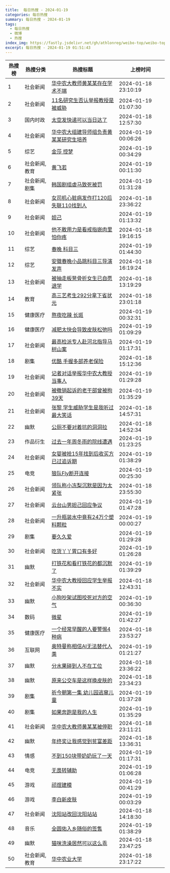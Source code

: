 ```yaml
---
title:  每日热搜 - 2024-01-19
categories: 每日热搜
summary: 每日热搜 - 2024-01-19
tags:
  - 每日热搜
  - 微博
  - 热搜
index_img: https://fastly.jsdelivr.net/gh/athlonreg/weibo-top/weibo-top.jpeg
excerpt: 每日热搜 - 2024-01-19 01:51:43
---
```


| 热搜榜 | 热搜分类 | 热搜标题 | 上榜时间 |
| --- | --- | --- | --- |
| 1 | 社会新闻 | [华中农大教师黄某某存在学术不端](https://s.weibo.com/weibo%3Fq%3D%2523%E5%8D%8E%E4%B8%AD%E5%86%9C%E5%A4%A7%E6%95%99%E5%B8%88%E9%BB%84%E6%9F%90%E6%9F%90%E5%AD%98%E5%9C%A8%E5%AD%A6%E6%9C%AF%E4%B8%8D%E7%AB%AF%2523) | 2024-01-18 23:10:19 | 
| 2 | 社会新闻 | [11名研究生否认举报教授是被威胁](https://s.weibo.com/weibo%3Fq%3D%252311%E5%90%8D%E7%A0%94%E7%A9%B6%E7%94%9F%E5%90%A6%E8%AE%A4%E4%B8%BE%E6%8A%A5%E6%95%99%E6%8E%88%E6%98%AF%E8%A2%AB%E5%A8%81%E8%83%81%2523) | 2024-01-19 01:07:30 | 
| 3 | 国内时政 | [太空发快递可以当日达了](https://s.weibo.com/weibo%3Fq%3D%2523%E5%A4%AA%E7%A9%BA%E5%8F%91%E5%BF%AB%E9%80%92%E5%8F%AF%E4%BB%A5%E5%BD%93%E6%97%A5%E8%BE%BE%E4%BA%86%2523) | 2024-01-18 12:57:30 | 
| 4 | 社会新闻 | [华中农大组建导师组负责黄某某研究生培养](https://s.weibo.com/weibo%3Fq%3D%2523%E5%8D%8E%E4%B8%AD%E5%86%9C%E5%A4%A7%E7%BB%84%E5%BB%BA%E5%AF%BC%E5%B8%88%E7%BB%84%E8%B4%9F%E8%B4%A3%E9%BB%84%E6%9F%90%E6%9F%90%E7%A0%94%E7%A9%B6%E7%94%9F%E5%9F%B9%E5%85%BB%2523) | 2024-01-19 00:06:26 | 
| 5 | 综艺 | [金莎 控梦](https://s.weibo.com/weibo%3Fq%3D%2523%E9%87%91%E8%8E%8E%20%E6%8E%A7%E6%A2%A6%2523) | 2024-01-19 00:34:29 | 
| 6 | 社会新闻,教育 | [黄飞若](https://s.weibo.com/weibo%3Fq%3D%2523%E9%BB%84%E9%A3%9E%E8%8B%A5%2523) | 2024-01-19 00:11:30 | 
| 7 | 社会新闻,剧集 | [韩国剧组虐马致死被罚](https://s.weibo.com/weibo%3Fq%3D%2523%E9%9F%A9%E5%9B%BD%E5%89%A7%E7%BB%84%E8%99%90%E9%A9%AC%E8%87%B4%E6%AD%BB%E8%A2%AB%E7%BD%9A%2523) | 2024-01-19 01:31:28 | 
| 8 | 社会新闻 | [女司机心脏病发作打120后失联110找到人](https://s.weibo.com/weibo%3Fq%3D%2523%E5%A5%B3%E5%8F%B8%E6%9C%BA%E5%BF%83%E8%84%8F%E7%97%85%E5%8F%91%E4%BD%9C%E6%89%93120%E5%90%8E%E5%A4%B1%E8%81%94110%E6%89%BE%E5%88%B0%E4%BA%BA%2523) | 2024-01-18 23:36:22 | 
| 9 | 社会新闻 | [妲己](https://s.weibo.com/weibo%3Fq%3D%2523%E5%A6%B2%E5%B7%B1%2523) | 2024-01-19 01:13:32 | 
| 10 | 社会新闻 | [他不敢用力是看戒指嵌肉里怕你疼](https://s.weibo.com/weibo%3Fq%3D%2523%E4%BB%96%E4%B8%8D%E6%95%A2%E7%94%A8%E5%8A%9B%E6%98%AF%E7%9C%8B%E6%88%92%E6%8C%87%E5%B5%8C%E8%82%89%E9%87%8C%E6%80%95%E4%BD%A0%E7%96%BC%2523) | 2024-01-18 19:16:15 | 
| 11 | 综艺 | [春晚 科目三](https://s.weibo.com/weibo%3Fq%3D%2523%E6%98%A5%E6%99%9A%20%E7%A7%91%E7%9B%AE%E4%B8%89%2523) | 2024-01-19 01:44:30 | 
| 12 | 综艺 | [安徽春晚小品跳科目三导演发声](https://s.weibo.com/weibo%3Fq%3D%2523%E5%AE%89%E5%BE%BD%E6%98%A5%E6%99%9A%E5%B0%8F%E5%93%81%E8%B7%B3%E7%A7%91%E7%9B%AE%E4%B8%89%E5%AF%BC%E6%BC%94%E5%8F%91%E5%A3%B0%2523) | 2024-01-18 16:19:24 | 
| 13 | 社会新闻 | [被抽走板凳骨折女生已自愿退学](https://s.weibo.com/weibo%3Fq%3D%2523%E8%A2%AB%E6%8A%BD%E8%B5%B0%E6%9D%BF%E5%87%B3%E9%AA%A8%E6%8A%98%E5%A5%B3%E7%94%9F%E5%B7%B2%E8%87%AA%E6%84%BF%E9%80%80%E5%AD%A6%2523) | 2024-01-18 13:19:29 | 
| 14 | 教育 | [高三艺考生292分拿下省状元](https://s.weibo.com/weibo%3Fq%3D%2523%E9%AB%98%E4%B8%89%E8%89%BA%E8%80%83%E7%94%9F292%E5%88%86%E6%8B%BF%E4%B8%8B%E7%9C%81%E7%8A%B6%E5%85%83%2523) | 2024-01-18 23:01:18 | 
| 15 | 健康医疗 | [熬夜吃辣 长斑](https://s.weibo.com/weibo%3Fq%3D%2523%E7%86%AC%E5%A4%9C%E5%90%83%E8%BE%A3%20%E9%95%BF%E6%96%91%2523) | 2024-01-19 00:32:31 | 
| 16 | 健康医疗 | [减肥太快会导致皮肤松弛吗](https://s.weibo.com/weibo%3Fq%3D%2523%E5%87%8F%E8%82%A5%E5%A4%AA%E5%BF%AB%E4%BC%9A%E5%AF%BC%E8%87%B4%E7%9A%AE%E8%82%A4%E6%9D%BE%E5%BC%9B%E5%90%97%2523) | 2024-01-19 01:09:29 | 
| 17 | 社会新闻 | [最高检派专人赴河北指导马树山案](https://s.weibo.com/weibo%3Fq%3D%2523%E6%9C%80%E9%AB%98%E6%A3%80%E6%B4%BE%E4%B8%93%E4%BA%BA%E8%B5%B4%E6%B2%B3%E5%8C%97%E6%8C%87%E5%AF%BC%E9%A9%AC%E6%A0%91%E5%B1%B1%E6%A1%88%2523) | 2024-01-19 01:17:31 | 
| 18 | 剧集 | [优酷 手握多部养老保险](https://s.weibo.com/weibo%3Fq%3D%2523%E4%BC%98%E9%85%B7%20%E6%89%8B%E6%8F%A1%E5%A4%9A%E9%83%A8%E5%85%BB%E8%80%81%E4%BF%9D%E9%99%A9%2523) | 2024-01-18 15:12:36 | 
| 19 | 社会新闻 | [记者对话举报华中农大教授当事人](https://s.weibo.com/weibo%3Fq%3D%2523%E8%AE%B0%E8%80%85%E5%AF%B9%E8%AF%9D%E4%B8%BE%E6%8A%A5%E5%8D%8E%E4%B8%AD%E5%86%9C%E5%A4%A7%E6%95%99%E6%8E%88%E5%BD%93%E4%BA%8B%E4%BA%BA%2523) | 2024-01-19 01:29:28 | 
| 20 | 社会新闻 | [被撤销起诉的老干部曾被拘39天](https://s.weibo.com/weibo%3Fq%3D%2523%E8%A2%AB%E6%92%A4%E9%94%80%E8%B5%B7%E8%AF%89%E7%9A%84%E8%80%81%E5%B9%B2%E9%83%A8%E6%9B%BE%E8%A2%AB%E6%8B%9839%E5%A4%A9%2523) | 2024-01-19 01:35:29 | 
| 21 | 社会新闻 | [张黎 学生威胁学生是我听过最大笑话](https://s.weibo.com/weibo%3Fq%3D%2523%E5%BC%A0%E9%BB%8E%20%E5%AD%A6%E7%94%9F%E5%A8%81%E8%83%81%E5%AD%A6%E7%94%9F%E6%98%AF%E6%88%91%E5%90%AC%E8%BF%87%E6%9C%80%E5%A4%A7%E7%AC%91%E8%AF%9D%2523) | 2024-01-18 14:57:31 | 
| 22 | 幽默 | [公厕不要对着坑的洞洞拉](https://s.weibo.com/weibo%3Fq%3D%2523%E5%85%AC%E5%8E%95%E4%B8%8D%E8%A6%81%E5%AF%B9%E7%9D%80%E5%9D%91%E7%9A%84%E6%B4%9E%E6%B4%9E%E6%8B%89%2523) | 2024-01-18 14:52:34 | 
| 23 | 作品衍生 | [过去一年周冬雨的院线遭遇](https://s.weibo.com/weibo%3Fq%3D%2523%E8%BF%87%E5%8E%BB%E4%B8%80%E5%B9%B4%E5%91%A8%E5%86%AC%E9%9B%A8%E7%9A%84%E9%99%A2%E7%BA%BF%E9%81%AD%E9%81%87%2523) | 2024-01-19 01:23:25 | 
| 24 | 社会新闻 | [女婴被抢15年找到后收买方已过追诉期](https://s.weibo.com/weibo%3Fq%3D%2523%E5%A5%B3%E5%A9%B4%E8%A2%AB%E6%8A%A215%E5%B9%B4%E6%89%BE%E5%88%B0%E5%90%8E%E6%94%B6%E4%B9%B0%E6%96%B9%E5%B7%B2%E8%BF%87%E8%BF%BD%E8%AF%89%E6%9C%9F%2523) | 2024-01-19 01:38:29 | 
| 25 | 电竞 | [狼队Fly断开连接](https://s.weibo.com/weibo%3Fq%3D%2523%E7%8B%BC%E9%98%9FFly%E6%96%AD%E5%BC%80%E8%BF%9E%E6%8E%A5%2523) | 2024-01-19 00:25:30 | 
| 26 | 社会新闻 | [领队称小冻梨沉默是因为太紧张](https://s.weibo.com/weibo%3Fq%3D%2523%E9%A2%86%E9%98%9F%E7%A7%B0%E5%B0%8F%E5%86%BB%E6%A2%A8%E6%B2%89%E9%BB%98%E6%98%AF%E5%9B%A0%E4%B8%BA%E5%A4%AA%E7%B4%A7%E5%BC%A0%2523) | 2024-01-18 23:55:30 | 
| 27 | 社会新闻 | [云台山男妲己回应争议](https://s.weibo.com/weibo%3Fq%3D%2523%E4%BA%91%E5%8F%B0%E5%B1%B1%E7%94%B7%E5%A6%B2%E5%B7%B1%E5%9B%9E%E5%BA%94%E4%BA%89%E8%AE%AE%2523) | 2024-01-19 01:47:28 | 
| 28 | 社会新闻 | [一升瓶装水中竟有24万个塑料颗粒](https://s.weibo.com/weibo%3Fq%3D%2523%E4%B8%80%E5%8D%87%E7%93%B6%E8%A3%85%E6%B0%B4%E4%B8%AD%E7%AB%9F%E6%9C%8924%E4%B8%87%E4%B8%AA%E5%A1%91%E6%96%99%E9%A2%97%E7%B2%92%2523) | 2024-01-19 00:00:27 | 
| 29 | 剧集 | [要久久爱](https://s.weibo.com/weibo%3Fq%3D%2523%E8%A6%81%E4%B9%85%E4%B9%85%E7%88%B1%2523) | 2024-01-19 01:29:28 | 
| 30 | 社会新闻 | [吃货丫丫胃口有多好](https://s.weibo.com/weibo%3Fq%3D%2523%E5%90%83%E8%B4%A7%E4%B8%AB%E4%B8%AB%E8%83%83%E5%8F%A3%E6%9C%89%E5%A4%9A%E5%A5%BD%2523) | 2024-01-19 01:26:28 | 
| 31 | 幽默 | [打铁花和看打铁花的都沉默了](https://s.weibo.com/weibo%3Fq%3D%2523%E6%89%93%E9%93%81%E8%8A%B1%E5%92%8C%E7%9C%8B%E6%89%93%E9%93%81%E8%8A%B1%E7%9A%84%E9%83%BD%E6%B2%89%E9%BB%98%E4%BA%86%2523) | 2024-01-19 01:39:29 | 
| 32 | 社会新闻 | [华中农大教授回应学生举报不实](https://s.weibo.com/weibo%3Fq%3D%2523%E5%8D%8E%E4%B8%AD%E5%86%9C%E5%A4%A7%E6%95%99%E6%8E%88%E5%9B%9E%E5%BA%94%E5%AD%A6%E7%94%9F%E4%B8%BE%E6%8A%A5%E4%B8%8D%E5%AE%9E%2523) | 2024-01-18 12:43:31 | 
| 33 | 幽默 | [小狗吵架试图咬死对方的空气](https://s.weibo.com/weibo%3Fq%3D%2523%E5%B0%8F%E7%8B%97%E5%90%B5%E6%9E%B6%E8%AF%95%E5%9B%BE%E5%92%AC%E6%AD%BB%E5%AF%B9%E6%96%B9%E7%9A%84%E7%A9%BA%E6%B0%94%2523) | 2024-01-19 00:36:30 | 
| 34 | 数码 | [微星](https://s.weibo.com/weibo%3Fq%3D%2523%E5%BE%AE%E6%98%9F%2523) | 2024-01-19 01:42:27 | 
| 35 | 健康医疗 | [一个经常早醒的人要警惕4种病](https://s.weibo.com/weibo%3Fq%3D%2523%E4%B8%80%E4%B8%AA%E7%BB%8F%E5%B8%B8%E6%97%A9%E9%86%92%E7%9A%84%E4%BA%BA%E8%A6%81%E8%AD%A6%E6%83%954%E7%A7%8D%E7%97%85%2523) | 2024-01-18 23:53:27 | 
| 36 | 互联网 | [奥特曼称相信AI无法替代人类](https://s.weibo.com/weibo%3Fq%3D%2523%E5%A5%A5%E7%89%B9%E6%9B%BC%E7%A7%B0%E7%9B%B8%E4%BF%A1AI%E6%97%A0%E6%B3%95%E6%9B%BF%E4%BB%A3%E4%BA%BA%E7%B1%BB%2523) | 2024-01-19 01:21:27 | 
| 37 | 幽默 | [分水果碰到人不在工位](https://s.weibo.com/weibo%3Fq%3D%2523%E5%88%86%E6%B0%B4%E6%9E%9C%E7%A2%B0%E5%88%B0%E4%BA%BA%E4%B8%8D%E5%9C%A8%E5%B7%A5%E4%BD%8D%2523) | 2024-01-18 23:36:22 | 
| 38 | 幽默 | [原来公交车是这样换皮肤的](https://s.weibo.com/weibo%3Fq%3D%2523%E5%8E%9F%E6%9D%A5%E5%85%AC%E4%BA%A4%E8%BD%A6%E6%98%AF%E8%BF%99%E6%A0%B7%E6%8D%A2%E7%9A%AE%E8%82%A4%E7%9A%84%2523) | 2024-01-18 23:34:23 | 
| 39 | 剧集 | [祈今朝第一集 幼儿园逃窜儿童](https://s.weibo.com/weibo%3Fq%3D%2523%E7%A5%88%E4%BB%8A%E6%9C%9D%E7%AC%AC%E4%B8%80%E9%9B%86%20%E5%B9%BC%E5%84%BF%E5%9B%AD%E9%80%83%E7%AA%9C%E5%84%BF%E7%AB%A5%2523) | 2024-01-19 01:37:28 | 
| 40 | 剧集 | [如果奔跑是我的人生](https://s.weibo.com/weibo%3Fq%3D%2523%E5%A6%82%E6%9E%9C%E5%A5%94%E8%B7%91%E6%98%AF%E6%88%91%E7%9A%84%E4%BA%BA%E7%94%9F%2523) | 2024-01-19 01:35:29 | 
| 41 | 社会新闻 | [华中农大教师黄某某被停职](https://s.weibo.com/weibo%3Fq%3D%2523%E5%8D%8E%E4%B8%AD%E5%86%9C%E5%A4%A7%E6%95%99%E5%B8%88%E9%BB%84%E6%9F%90%E6%9F%90%E8%A2%AB%E5%81%9C%E8%81%8C%2523) | 2024-01-18 23:11:21 | 
| 42 | 幽默 | [年终奖让我感觉到贫富差距](https://s.weibo.com/weibo%3Fq%3D%2523%E5%B9%B4%E7%BB%88%E5%A5%96%E8%AE%A9%E6%88%91%E6%84%9F%E8%A7%89%E5%88%B0%E8%B4%AB%E5%AF%8C%E5%B7%AE%E8%B7%9D%2523) | 2024-01-18 13:36:31 | 
| 43 | 情感 | [不到150块带奶奶玩了一天](https://s.weibo.com/weibo%3Fq%3D%2523%E4%B8%8D%E5%88%B0150%E5%9D%97%E5%B8%A6%E5%A5%B6%E5%A5%B6%E7%8E%A9%E4%BA%86%E4%B8%80%E5%A4%A9%2523) | 2024-01-19 01:17:31 | 
| 44 | 电竞 | [无畏转辅助](https://s.weibo.com/weibo%3Fq%3D%2523%E6%97%A0%E7%95%8F%E8%BD%AC%E8%BE%85%E5%8A%A9%2523) | 2024-01-19 01:06:28 | 
| 45 | 游戏 | [祁煜建模](https://s.weibo.com/weibo%3Fq%3D%2523%E7%A5%81%E7%85%9C%E5%BB%BA%E6%A8%A1%2523) | 2024-01-19 00:41:29 | 
| 46 | 游戏 | [李白新皮肤](https://s.weibo.com/weibo%3Fq%3D%2523%E6%9D%8E%E7%99%BD%E6%96%B0%E7%9A%AE%E8%82%A4%2523) | 2024-01-19 00:03:29 | 
| 47 | 社会新闻 | [沈阳站改回沈阳站站](https://s.weibo.com/weibo%3Fq%3D%2523%E6%B2%88%E9%98%B3%E7%AB%99%E6%94%B9%E5%9B%9E%E6%B2%88%E9%98%B3%E7%AB%99%E7%AB%99%2523) | 2024-01-18 14:18:30 | 
| 48 | 音乐 | [全圆佑入乡随俗的签售](https://s.weibo.com/weibo%3Fq%3D%2523%E5%85%A8%E5%9C%86%E4%BD%91%E5%85%A5%E4%B9%A1%E9%9A%8F%E4%BF%97%E7%9A%84%E7%AD%BE%E5%94%AE%2523) | 2024-01-19 01:38:29 | 
| 49 | 幽默 | [猫咪洗澡居然可以这么乖](https://s.weibo.com/weibo%3Fq%3D%2523%E7%8C%AB%E5%92%AA%E6%B4%97%E6%BE%A1%E5%B1%85%E7%84%B6%E5%8F%AF%E4%BB%A5%E8%BF%99%E4%B9%88%E4%B9%96%2523) | 2024-01-18 23:47:25 | 
| 50 | 社会新闻,教育 | [华中农业大学](https://s.weibo.com/weibo%3Fq%3D%2523%E5%8D%8E%E4%B8%AD%E5%86%9C%E4%B8%9A%E5%A4%A7%E5%AD%A6%2523) | 2024-01-18 23:17:22 | 
